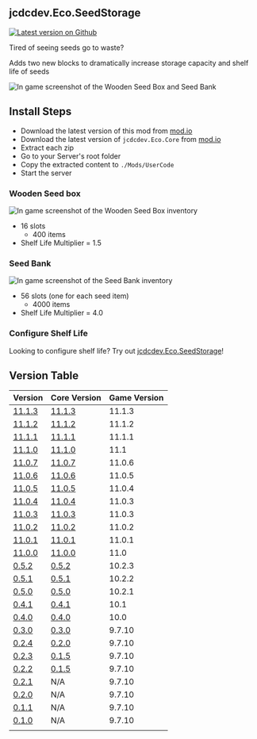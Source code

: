 ## jcdcdev.Eco.SeedStorage

[![Latest version on Github](https://badgen.net/github/tag/jcdcdev/jcdcdev.Eco.SeedStorage?color=3a93b4&label=Mod)](https://github.com/jcdcdev/jcdcdev.Eco.SeedStorage/releases/latest)

Tired of seeing seeds go to waste?

Adds two new blocks to dramatically increase storage capacity and shelf life of seeds

![In game screenshot of the Wooden Seed Box and Seed Bank](https://raw.githubusercontent.com/jcdcdev/jcdcdev.Eco.SeedStorage/main/docs/screenshots/1-in-game.png)

## Install Steps

- Download the latest version of this mod from [mod.io](https://mod.io/g/eco/m/jcdcdevecoseedstorage)
- Download the latest version of `jcdcdev.Eco.Core` from [mod.io](https://mod.io/g/eco/m/jcdcdevecocore)
- Extract each zip
- Go to your Server's root folder
- Copy the extracted content to `./Mods/UserCode`
- Start the server

### Wooden Seed box

![In game screenshot of the Wooden Seed Box inventory](https://raw.githubusercontent.com/jcdcdev/jcdcdev.Eco.SeedStorage/main/docs/screenshots/2-in-game-seed-box.png)

- 16 slots
    - 400 items
- Shelf Life Multiplier = 1.5

### Seed Bank

![In game screenshot of the Seed Bank inventory](https://raw.githubusercontent.com/jcdcdev/jcdcdev.Eco.SeedStorage/main/docs/screenshots/3-in-game-seed-bank.png)

- 56 slots (one for each seed item)
    - 4000 items
- Shelf Life Multiplier = 4.0

### Configure Shelf Life

Looking to configure shelf life? Try out [jcdcdev.Eco.SeedStorage](https://mod.io/g/eco/m/jcdcdevecoSeedStorage)!

## Version Table
| Version | Core Version | Game Version |
|-----|---------| -----------|
| [11.1.3](https://github.com/jcdcdev/jcdcdev.Eco.SeedStorage/releases/tag/11.1.3) | [11.1.3](https://github.com/jcdcdev/jcdcdev.Eco.Core/releases/tag/11.1.3) | 11.1.3 |
| [11.1.2](https://github.com/jcdcdev/jcdcdev.Eco.SeedStorage/releases/tag/11.1.2) | [11.1.2](https://github.com/jcdcdev/jcdcdev.Eco.Core/releases/tag/11.1.2) | 11.1.2 |
| [11.1.1](https://github.com/jcdcdev/jcdcdev.Eco.SeedStorage/releases/tag/11.1.1) | [11.1.1](https://github.com/jcdcdev/jcdcdev.Eco.Core/releases/tag/11.1.1) | 11.1.1 |
| [11.1.0](https://github.com/jcdcdev/jcdcdev.Eco.SeedStorage/releases/tag/11.1.0) | [11.1.0](https://github.com/jcdcdev/jcdcdev.Eco.Core/releases/tag/11.1.0) | 11.1 |
| [11.0.7](https://github.com/jcdcdev/jcdcdev.Eco.SeedStorage/releases/tag/11.0.7) | [11.0.7](https://github.com/jcdcdev/jcdcdev.Eco.Core/releases/tag/11.0.7) | 11.0.6 |
| [11.0.6](https://github.com/jcdcdev/jcdcdev.Eco.SeedStorage/releases/tag/11.0.6) | [11.0.6](https://github.com/jcdcdev/jcdcdev.Eco.Core/releases/tag/11.0.6) | 11.0.5 |
| [11.0.5](https://github.com/jcdcdev/jcdcdev.Eco.SeedStorage/releases/tag/11.0.5) | [11.0.5](https://github.com/jcdcdev/jcdcdev.Eco.Core/releases/tag/11.0.5) | 11.0.4 |
| [11.0.4](https://github.com/jcdcdev/jcdcdev.Eco.SeedStorage/releases/tag/11.0.4) | [11.0.4](https://github.com/jcdcdev/jcdcdev.Eco.Core/releases/tag/11.0.4) | 11.0.3 |
| [11.0.3](https://github.com/jcdcdev/jcdcdev.Eco.SeedStorage/releases/tag/11.0.3) | [11.0.3](https://github.com/jcdcdev/jcdcdev.Eco.Core/releases/tag/11.0.3) | 11.0.3 |
| [11.0.2](https://github.com/jcdcdev/jcdcdev.Eco.SeedStorage/releases/tag/11.0.2) | [11.0.2](https://github.com/jcdcdev/jcdcdev.Eco.Core/releases/tag/11.0.2) | 11.0.2 |
| [11.0.1](https://github.com/jcdcdev/jcdcdev.Eco.SeedStorage/releases/tag/11.0.1) | [11.0.1](https://github.com/jcdcdev/jcdcdev.Eco.Core/releases/tag/11.0.1) | 11.0.1 |
| [11.0.0](https://github.com/jcdcdev/jcdcdev.Eco.SeedStorage/releases/tag/11.0.0) | [11.0.0](https://github.com/jcdcdev/jcdcdev.Eco.Core/releases/tag/11.0.0) | 11.0 |
| [0.5.2](https://github.com/jcdcdev/jcdcdev.Eco.SeedStorage/releases/tag/0.5.2) | [0.5.2](https://github.com/jcdcdev/jcdcdev.Eco.Core/releases/tag/0.5.2) | 10.2.3 |
| [0.5.1](https://github.com/jcdcdev/jcdcdev.Eco.SeedStorage/releases/tag/0.5.1) | [0.5.1](https://github.com/jcdcdev/jcdcdev.Eco.Core/releases/tag/0.5.1) | 10.2.2 |
| [0.5.0](https://github.com/jcdcdev/jcdcdev.Eco.SeedStorage/releases/tag/0.5.0) | [0.5.0](https://github.com/jcdcdev/jcdcdev.Eco.Core/releases/tag/0.5.0) | 10.2.1 |
| [0.4.1](https://github.com/jcdcdev/jcdcdev.Eco.SeedStorage/releases/tag/0.4.1) | [0.4.1](https://github.com/jcdcdev/jcdcdev.Eco.Core/releases/tag/0.4.1) | 10.1 |
| [0.4.0](https://github.com/jcdcdev/jcdcdev.Eco.SeedStorage/releases/tag/0.4.0) | [0.4.0](https://github.com/jcdcdev/jcdcdev.Eco.Core/releases/tag/0.4.0) | 10.0 |
| [0.3.0](https://github.com/jcdcdev/jcdcdev.Eco.SeedStorage/releases/tag/0.3.0) | [0.3.0](https://github.com/jcdcdev/jcdcdev.Eco.Core/releases/tag/0.3.0) | 9.7.10 |
| [0.2.4](https://github.com/jcdcdev/jcdcdev.Eco.SeedStorage/releases/tag/0.2.4) | [0.2.0](https://github.com/jcdcdev/jcdcdev.Eco.Core/releases/tag/0.2.0) | 9.7.10 |
| [0.2.3](https://github.com/jcdcdev/jcdcdev.Eco.SeedStorage/releases/tag/0.2.3) | [0.1.5](https://github.com/jcdcdev/jcdcdev.Eco.Core/releases/tag/0.1.5) | 9.7.10 |
| [0.2.2](https://github.com/jcdcdev/jcdcdev.Eco.SeedStorage/releases/tag/0.2.2) | [0.1.5](https://github.com/jcdcdev/jcdcdev.Eco.Core/releases/tag/0.1.5) | 9.7.10 |
| [0.2.1](https://github.com/jcdcdev/jcdcdev.Eco.SeedStorage/releases/tag/0.2.1) | N/A | 9.7.10 |
| [0.2.0](https://github.com/jcdcdev/jcdcdev.Eco.SeedStorage/releases/tag/0.2.0) | N/A | 9.7.10 |
| [0.1.1](https://github.com/jcdcdev/jcdcdev.Eco.SeedStorage/releases/tag/0.1.1) | N/A | 9.7.10 |
| [0.1.0](https://github.com/jcdcdev/jcdcdev.Eco.SeedStorage/releases/tag/0.1.0) | N/A | 9.7.10 |
| [](https://github.com/jcdcdev/jcdcdev.Eco.SeedStorage/releases/tag/) | [](https://github.com/jcdcdev/jcdcdev.Eco.Core/releases/tag/) |  |
